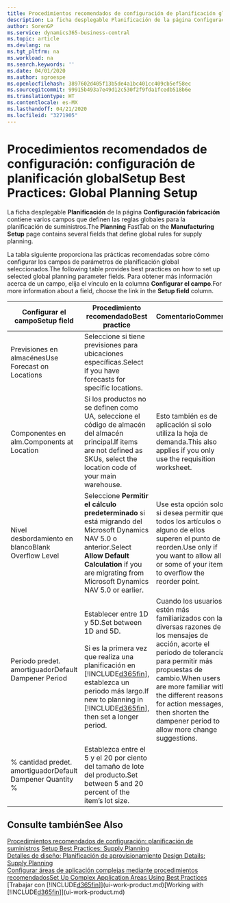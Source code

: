 ```yaml
---
title: Procedimientos recomendados de configuración de planificación global | Documentos de Microsoft
description: La ficha desplegable Planificación de la página Configuración fabricación contiene varios campos que definen las reglas globales para la planificación de suministros.
author: SorenGP
ms.service: dynamics365-business-central
ms.topic: article
ms.devlang: na
ms.tgt_pltfrm: na
ms.workload: na
ms.search.keywords: ''
ms.date: 04/01/2020
ms.author: sgroespe
ms.openlocfilehash: 3897602d405f13b5de4a1bc401cc409cb5ef58ec
ms.sourcegitcommit: 99915b493a7e49d12c530f2f9fda1fcedb518b6e
ms.translationtype: HT
ms.contentlocale: es-MX
ms.lasthandoff: 04/21/2020
ms.locfileid: "3271905"
---
```

# <a name="setup-best-practices-global-planning-setup"></a><span data-ttu-id="4c648-103">Procedimientos recomendados de configuración: configuración de planificación global</span><span class="sxs-lookup"><span data-stu-id="4c648-103">Setup Best Practices: Global Planning Setup</span></span>
<span data-ttu-id="4c648-104">La ficha desplegable **Planificación** de la página **Configuración fabricación** contiene varios campos que definen las reglas globales para la planificación de suministros.</span><span class="sxs-lookup"><span data-stu-id="4c648-104">The **Planning** FastTab on the **Manufacturing Setup** page contains several fields that define global rules for supply planning.</span></span>  

 <span data-ttu-id="4c648-105">La tabla siguiente proporciona las prácticas recomendadas sobre cómo configurar los campos de parámetros de planificación global seleccionados.</span><span class="sxs-lookup"><span data-stu-id="4c648-105">The following table provides best practices on how to set up selected global planning parameter fields.</span></span> <span data-ttu-id="4c648-106">Para obtener más información acerca de un campo, elija el vínculo en la columna **Configurar el campo**.</span><span class="sxs-lookup"><span data-stu-id="4c648-106">For more information about a field, choose the link in the **Setup field** column.</span></span>  

|<span data-ttu-id="4c648-107">Configurar el campo</span><span class="sxs-lookup"><span data-stu-id="4c648-107">Setup field</span></span>|<span data-ttu-id="4c648-108">Procedimiento recomendado</span><span class="sxs-lookup"><span data-stu-id="4c648-108">Best practice</span></span>|<span data-ttu-id="4c648-109">Comentario</span><span class="sxs-lookup"><span data-stu-id="4c648-109">Comment</span></span>|  
|-----------------|-------------------|-------------|  
|<span data-ttu-id="4c648-110">Previsiones en almacénes</span><span class="sxs-lookup"><span data-stu-id="4c648-110">Use Forecast on Locations</span></span>|<span data-ttu-id="4c648-111">Seleccione si tiene previsiones para ubicaciones específicas.</span><span class="sxs-lookup"><span data-stu-id="4c648-111">Select if you have forecasts for specific locations.</span></span>||  
|<span data-ttu-id="4c648-112">Componentes en alm.</span><span class="sxs-lookup"><span data-stu-id="4c648-112">Components at Location</span></span>|<span data-ttu-id="4c648-113">Si los productos no se definen como UA, seleccione el código de almacén del almacén principal.</span><span class="sxs-lookup"><span data-stu-id="4c648-113">If items are not defined as SKUs, select the location code of your main warehouse.</span></span>|<span data-ttu-id="4c648-114">Esto también es de aplicación si solo utiliza la hoja de demanda.</span><span class="sxs-lookup"><span data-stu-id="4c648-114">This also applies if you only use the requisition worksheet.</span></span>|  
|<span data-ttu-id="4c648-115">Nivel desbordamiento en blanco</span><span class="sxs-lookup"><span data-stu-id="4c648-115">Blank Overflow Level</span></span>|<span data-ttu-id="4c648-116">Seleccione **Permitir el cálculo predeterminado** si está migrando del Microsoft Dynamics NAV 5.0 o anterior.</span><span class="sxs-lookup"><span data-stu-id="4c648-116">Select **Allow Default Calculation** if you are migrating from Microsoft Dynamics NAV 5.0 or earlier.</span></span>|<span data-ttu-id="4c648-117">Use esta opción solo si desea permitir que todos los artículos o alguno de ellos superen el punto de reorden.</span><span class="sxs-lookup"><span data-stu-id="4c648-117">Use only if you want to allow all or some of your items to overflow the reorder point.</span></span>|  
|<span data-ttu-id="4c648-118">Periodo predet. amortiguador</span><span class="sxs-lookup"><span data-stu-id="4c648-118">Default Dampener Period</span></span>|<span data-ttu-id="4c648-119">Establecer entre 1D y 5D.</span><span class="sxs-lookup"><span data-stu-id="4c648-119">Set between 1D and 5D.</span></span><br /><br /> <span data-ttu-id="4c648-120">Si es la primera vez que realiza una planificación en [!INCLUDE[d365fin](includes/d365fin_md.md)], establezca un periodo más largo.</span><span class="sxs-lookup"><span data-stu-id="4c648-120">If new to planning in [!INCLUDE[d365fin](includes/d365fin_md.md)], then set a longer period.</span></span>|<span data-ttu-id="4c648-121">Cuando los usuarios estén más familiarizados con las diversas razones de los mensajes de acción, acorte el periodo de tolerancia para permitir más propuestas de cambio.</span><span class="sxs-lookup"><span data-stu-id="4c648-121">When users are more familiar with the different reasons for action messages, then shorten the dampener period to allow more change suggestions.</span></span>|  
|<span data-ttu-id="4c648-122">% cantidad predet. amortiguador</span><span class="sxs-lookup"><span data-stu-id="4c648-122">Default Dampener Quantity %</span></span>|<span data-ttu-id="4c648-123">Establezca entre el 5 y el 20 por ciento del tamaño de lote del producto.</span><span class="sxs-lookup"><span data-stu-id="4c648-123">Set between 5 and 20 percent of the item’s lot size.</span></span>||  

## <a name="see-also"></a><span data-ttu-id="4c648-124">Consulte también</span><span class="sxs-lookup"><span data-stu-id="4c648-124">See Also</span></span>  
 <span data-ttu-id="4c648-125">[Procedimientos recomendados de configuración: planificación de suministros](setup-best-practices-supply-planning.md) </span><span class="sxs-lookup"><span data-stu-id="4c648-125">[Setup Best Practices: Supply Planning](setup-best-practices-supply-planning.md) </span></span>  
 <span data-ttu-id="4c648-126">[Detalles de diseño: Planificación de aprovisionamiento](design-details-supply-planning.md) </span><span class="sxs-lookup"><span data-stu-id="4c648-126">[Design Details: Supply Planning](design-details-supply-planning.md) </span></span>  
 [<span data-ttu-id="4c648-127">Configurar áreas de aplicación complejas mediante procedimientos recomendados</span><span class="sxs-lookup"><span data-stu-id="4c648-127">Set Up Complex Application Areas Using Best Practices</span></span>](set-up-complex-application-areas-using-best-practices.md)  
 <span data-ttu-id="4c648-128">[Trabajar con [!INCLUDE[d365fin](includes/d365fin_md.md)]](ui-work-product.md)</span><span class="sxs-lookup"><span data-stu-id="4c648-128">[Working with [!INCLUDE[d365fin](includes/d365fin_md.md)]](ui-work-product.md)</span></span>
